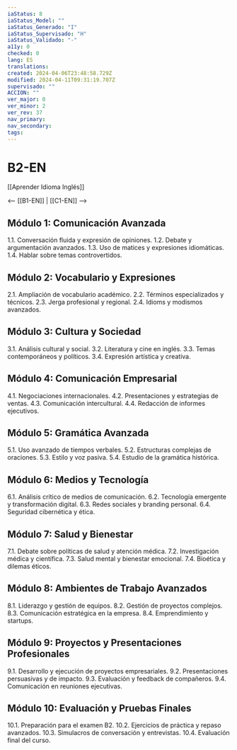 ```yaml
---
iaStatus: 8
iaStatus_Model: ""
iaStatus_Generado: "I"
iaStatus_Supervisado: "H"
iaStatus_Validado: "-"
a11y: 0
checked: 0
lang: ES
translations: 
created: 2024-04-06T23:48:58.729Z
modified: 2024-04-11T09:31:19.707Z
supervisado: ""
ACCION: ""
ver_major: 0
ver_minor: 2
ver_rev: 37
nav_primary: 
nav_secondary: 
tags:
---
```

# B2-EN

[[Aprender Idioma Inglés]]

<-- [[B1-EN]] | [[C1-EN]] -->

## Módulo 1: Comunicación Avanzada

1.1. Conversación fluida y expresión de opiniones.
1.2. Debate y argumentación avanzados.
1.3. Uso de matices y expresiones idiomáticas.
1.4. Hablar sobre temas controvertidos.

## Módulo 2: Vocabulario y Expresiones

2.1. Ampliación de vocabulario académico.
2.2. Términos especializados y técnicos.
2.3. Jerga profesional y regional.
2.4. Idioms y modismos avanzados.

## Módulo 3: Cultura y Sociedad

3.1. Análisis cultural y social.
3.2. Literatura y cine en inglés.
3.3. Temas contemporáneos y políticos.
3.4. Expresión artística y creativa.

## Módulo 4: Comunicación Empresarial

4.1. Negociaciones internacionales.
4.2. Presentaciones y estrategias de ventas.
4.3. Comunicación intercultural.
4.4. Redacción de informes ejecutivos.

## Módulo 5: Gramática Avanzada

5.1. Uso avanzado de tiempos verbales.
5.2. Estructuras complejas de oraciones.
5.3. Estilo y voz pasiva.
5.4. Estudio de la gramática histórica.

## Módulo 6: Medios y Tecnología

6.1. Análisis crítico de medios de comunicación.
6.2. Tecnología emergente y transformación digital.
6.3. Redes sociales y branding personal.
6.4. Seguridad cibernética y ética.

## Módulo 7: Salud y Bienestar

7.1. Debate sobre políticas de salud y atención médica.
7.2. Investigación médica y científica.
7.3. Salud mental y bienestar emocional.
7.4. Bioética y dilemas éticos.

## Módulo 8: Ambientes de Trabajo Avanzados

8.1. Liderazgo y gestión de equipos.
8.2. Gestión de proyectos complejos.
8.3. Comunicación estratégica en la empresa.
8.4. Emprendimiento y startups.

## Módulo 9: Proyectos y Presentaciones Profesionales

9.1. Desarrollo y ejecución de proyectos empresariales.
9.2. Presentaciones persuasivas y de impacto.
9.3. Evaluación y feedback de compañeros.
9.4. Comunicación en reuniones ejecutivas.

## Módulo 10: Evaluación y Pruebas Finales

10.1. Preparación para el examen B2.
10.2. Ejercicios de práctica y repaso avanzados.
10.3. Simulacros de conversación y entrevistas.
10.4. Evaluación final del curso.

